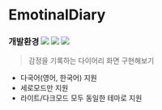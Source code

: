# EmotinalDiary
### 개발환경 <img src ="https://img.shields.io/badge/Swift-5.5-FA7343?logo=swift&logoColor=white"> <img src="https://img.shields.io/badge/Xcode-13.3-1575F9?logo=Xcode&logoColor=white"> <img src="https://img.shields.io/badge/Platforms-iOS_13.0-Green?style=flat-square">
> 감정을 기록하는 다이어리 화면 구현해보기

* 다국어(영어, 한국어) 지원
* 세로모드만 지원
* 라이트/다크모드 모두 동일한 테마로 지원
